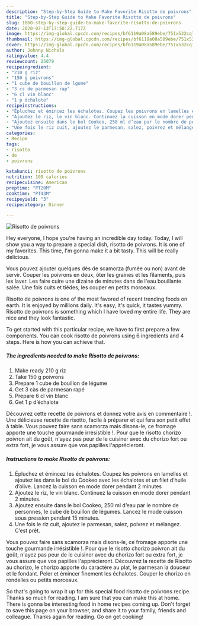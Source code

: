 ```yaml
---
description: "Step-by-Step Guide to Make Favorite Risotto de poivrons"
title: "Step-by-Step Guide to Make Favorite Risotto de poivrons"
slug: 1860-step-by-step-guide-to-make-favorite-risotto-de-poivrons
date: 2020-07-13T17:58:22.717Z
image: https://img-global.cpcdn.com/recipes/bf6119a08a589ebe/751x532cq70/risotto-de-poivrons-photo-principale-de-la-recette.jpg
thumbnail: https://img-global.cpcdn.com/recipes/bf6119a08a589ebe/751x532cq70/risotto-de-poivrons-photo-principale-de-la-recette.jpg
cover: https://img-global.cpcdn.com/recipes/bf6119a08a589ebe/751x532cq70/risotto-de-poivrons-photo-principale-de-la-recette.jpg
author: Johnny Nichols
ratingvalue: 4.4
reviewcount: 25079
recipeingredient:
- "210 g riz"
- "150 g poivrons"
- "1 cube de bouillon de lgume"
- "3 cs de parmesan rap"
- "6 cl vin blanc"
- "1 p dchalote"
recipeinstructions:
- "Épluchez et émincez les échalotes. Coupez les poivrons en lamelles et ajoutez les dans le bol du Cookeo avec les échalotes et un filet d’huile d’olive. Lancez la cuisson en mode dorer pendant 2 minutes"
- "Ajoutez le riz, le vin blanc. Continuez la cuisson en mode dorer pendant 2 minutes."
- "Ajoutez ensuite dans le bol Cookeo, 250 ml d’eau par le nombre de personnes, le cube de bouillon de légumes. Lancez le mode cuisson sous pression pendant 15 minutes."
- "Une fois le riz cuit, ajoutez le parmesan, salez, poivrez et mélangez. C’est prêt."
categories:
- Recipe
tags:
- risotto
- de
- poivrons

katakunci: risotto de poivrons 
nutrition: 109 calories
recipecuisine: American
preptime: "PT20M"
cooktime: "PT43M"
recipeyield: "3"
recipecategory: Dinner

---
```



![Risotto de poivrons](https://img-global.cpcdn.com/recipes/bf6119a08a589ebe/751x532cq70/risotto-de-poivrons-photo-principale-de-la-recette.jpg)

Hey everyone, I hope you're having an incredible day today. Today, I will show you a way to prepare a special dish, risotto de poivrons. It is one of my favorites. This time, I'm gonna make it a bit tasty. This will be really delicious.

Vous pouvez ajouter quelques dés de scamorza (fumée ou non) avant de servir. Couper les poivrons en deux, ôter les graines et les filaments, puis les laver. Les faire cuire une dizaine de minutes dans de l&#39;eau bouillante salée. Une fois cuits et tièdes, les couper en petits morceaux.

Risotto de poivrons is one of the most favored of recent trending foods on earth. It is enjoyed by millions daily. It's easy, it's quick, it tastes yummy. Risotto de poivrons is something which I have loved my entire life. They are nice and they look fantastic.


To get started with this particular recipe, we have to first prepare a few components. You can cook risotto de poivrons using 6 ingredients and 4 steps. Here is how you can achieve that.

<!--inarticleads1-->

##### The ingredients needed to make Risotto de poivrons:

1. Make ready 210 g riz
1. Take 150 g poivrons
1. Prepare 1 cube de bouillon de légume
1. Get 3 càs de parmesan rapé
1. Prepare 6 cl vin blanc
1. Get 1 p d’échalote


Découvrez cette recette de poivrons et donnez votre avis en commentaire !. Une délicieuse recette de risotto, facile à préparer et qui fera son petit effet à table. Vous pouvez faire sans scamorza mais disons-le, ce fromage apporte une touche gourmande irrésistible !. Pour que le risotto chorizo poivron ait du goût, n&#39;ayez pas peur de le cuisiner avec du chorizo fort ou extra fort, je vous assure que vos papilles l&#39;apprécieront. 

<!--inarticleads2-->

##### Instructions to make Risotto de poivrons:

1. Épluchez et émincez les échalotes. Coupez les poivrons en lamelles et ajoutez les dans le bol du Cookeo avec les échalotes et un filet d’huile d’olive. Lancez la cuisson en mode dorer pendant 2 minutes
1. Ajoutez le riz, le vin blanc. Continuez la cuisson en mode dorer pendant 2 minutes.
1. Ajoutez ensuite dans le bol Cookeo, 250 ml d’eau par le nombre de personnes, le cube de bouillon de légumes. Lancez le mode cuisson sous pression pendant 15 minutes.
1. Une fois le riz cuit, ajoutez le parmesan, salez, poivrez et mélangez. C’est prêt.


Vous pouvez faire sans scamorza mais disons-le, ce fromage apporte une touche gourmande irrésistible !. Pour que le risotto chorizo poivron ait du goût, n&#39;ayez pas peur de le cuisiner avec du chorizo fort ou extra fort, je vous assure que vos papilles l&#39;apprécieront. Découvrez la recette de Risotto au chorizo, le chorizo apporte du caractère au plat, le parmesan la douceur et le fondant. Peler et émincer finement les échalotes. Couper le chorizo en rondelles ou petits morceaux. 

So that's going to wrap it up for this special food risotto de poivrons recipe. Thanks so much for reading. I am sure that you can make this at home. There is gonna be interesting food in home recipes coming up. Don't forget to save this page on your browser, and share it to your family, friends and colleague. Thanks again for reading. Go on get cooking!
